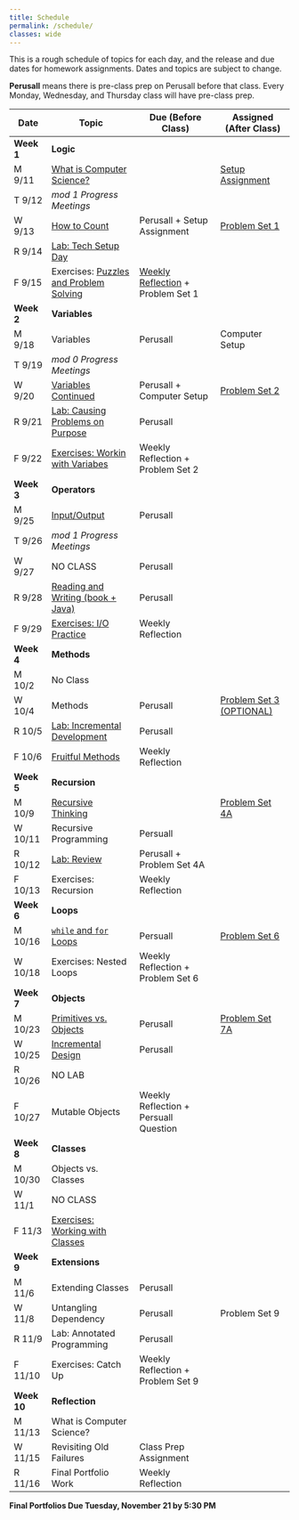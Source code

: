 ```yaml
---
title: Schedule
permalink: /schedule/
classes: wide
---
```

This is a rough schedule of topics for each day, and the release and due dates for homework assignments. Dates and topics are subject to change. 

**Perusall** means there is pre-class prep on Perusall before that class. Every Monday, Wednesday, and Thursday class will have pre-class prep. 

| Date	| Topic	| Due (Before Class) |	Assigned (After Class) |
| ------- | ----------| ------------- | -------------- |
| **Week 1** | **Logic** | | |
| M 9/11 | [What is Computer Science?][w1d1] | | [Setup Assignment][setup]
| T 9/12 | _mod 1 Progress Meetings_ 
| W 9/13 | [How to Count][w1d2]  | Perusall + Setup Assignment | [Problem Set 1][ps1]
| R 9/14 | [Lab: Tech Setup Day][w1lab] | | 
| F 9/15 | Exercises: [Puzzles and Problem Solving][w1ex] | [Weekly Reflection][reflect] + Problem Set 1 | 
| **Week 2** | **Variables** | | |
| M 9/18 | Variables | Perusall | Computer Setup
| T 9/19 | _mod 0 Progress Meetings_
| W 9/20 | [Variables Continued][w2d2] | Perusall + Computer Setup | [Problem Set 2][ps2]
| R 9/21 | [Lab: Causing Problems on Purpose][w2lab] | Perusall
| F 9/22 | [Exercises: Workin with Variabes][w2ex] | Weekly Reflection + Problem Set 2
| **Week 3** | **Operators** | | |
| M 9/25 | [Input/Output][w3d1] | Perusall |
| T 9/26 | _mod 1 Progress Meetings_
| W 9/27 | NO CLASS | Perusall | 
| R 9/28 | [Reading and Writing (book + Java)][w3d2] | Perusall 
| F 9/29 | [Exercises: I/O Practice][w3ex] | Weekly Reflection
| **Week 4** | **Methods** | | |
| M 10/2 | No Class | 
| W 10/4 | Methods | Perusall | [Problem Set 3 (OPTIONAL)][ps3] |
| R 10/5 | [Lab: Incremental Development][w4lab] | Perusall
| F 10/6 | [Fruitful Methods][w4ex] | Weekly Reflection |
| **Week 5** | **Recursion** | | |
| M 10/9 | [Recursive Thinking][w5d1] | | [Problem Set 4A][ps4a]
| W 10/11 | Recursive Programming | Persuall | 
| R 10/12 | [Lab: Review][w5lab] | Perusall + Problem Set 4A |
| F 10/13 | Exercises: Recursion | Weekly Reflection 
| **Week 6** | **Loops** | | |
| M 10/16 | [`while` and `for` Loops][w6d1] | Persuall | [Problem Set 6][ps6]
| W 10/18 | Exercises: Nested Loops | Weekly Reflection + Problem Set 6 | 
| **Week 7** | **Objects** | | |
| M 10/23 | [Primitives vs. Objects][w7d1] | Perusall | [Problem Set 7A][ps7a]
| W 10/25 | [Incremental Design][w7d2] | Perusall  | 
| R 10/26 | NO LAB |
| F 10/27 | Mutable Objects | Weekly Reflection + Persuall Question |
| **Week 8** | **Classes** | | |
| M 10/30 |  Objects vs. Classes | | 
| W 11/1 | NO CLASS
| F 11/3 | [Exercises: Working with Classes][w8d3] |
| **Week 9** | **Extensions** | | | 
| M 11/6 | Extending Classes | Perusall | 
| W 11/8 | Untangling Dependency | Perusall | Problem Set 9
| R 11/9 | Lab: Annotated Programming | Perusall
| F 11/10 | Exercises: Catch Up | Weekly Reflection + Problem Set 9
| **Week 10** | **Reflection** | | |
| M 11/13 | What is Computer Science?
| W 11/15 | Revisiting Old Failures | Class Prep Assignment
| R 11/16 | Final Portfolio Work | Weekly Reflection

**Final Portfolios Due Tuesday, November 21 by 5:30 PM**

[w1d1]: https://alackles.github.io/CMSC-150-FT-23/notes/w1d1
[w1d2]: https://alackles.github.io/CMSC-150-FT-23/notes/w1d2
[w1lab]: https://alackles.github.io/CMSC-150-FT-23/notes/w1lab
[w1ex]: https://alackles.github.io/CMSC-150-FT-23/notes/w1ex
[w2d2]: https://alackles.github.io/CMSC-150-FT-23/notes/w2d2
[w2lab]: https://alackles.github.io/CMSC-150-FT-23/notes/w2lab
[w2ex]: https://alackles.github.io/CMSC-150-FT-23/notes/w2ex
[w3d1]: https://alackles.github.io/CMSC-150-FT-23/notes/w3d1
[w3d2]: https://alackles.github.io/CMSC-150-FT-23/notes/w3d2
[w3ex]: https://alackles.github.io/CMSC-150-FT-23/notes/w3ex
[w4lab]: https://classroom.github.com/a/v0X67WTz
[w4ex]: https://github.com/alackles/CMSC-150-FT-23/tree/main/_pages/notes/w4
[w5d1]: https://discrete.openmathbooks.org/dmoi3/sec_recurrence.html
[w5lab]: https://alackles.github.io/CMSC-150-FT-23/notes/w5lab
[w6d1]: https://alackles.github.io/CMSC-150-FT-23/notes/w6d1
[w7d1]: https://alackles.github.io/CMSC-150-FT-23/notes/w7d1
[w7d2]: https://alackles.github.io/CMSC-150-FT-23/notes/w7d2
[w8d3]: https://alackles.github.io/CMSC-150-FT-23/notes/w8d3

[setup]: https://alackles.github.io/CMSC-150-FT-23/notes/setup
[ps1]: https://classroom.github.com/a/UHniJ3GP
[ps2]: https://classroom.github.com/a/WChiVuxg
[ps3]: https://classroom.github.com/a/iLhlB1Dc
[ps4a]: https://classroom.github.com/a/tAuSk--H
[ps6]: https://classroom.github.com/a/1LP9E9J0
[ps7a]: https://classroom.github.com/a/3QnwuPAF

[reflect]: https://alackles.github.io/CMSC-150-FT-23/assets/reflection.pdf
